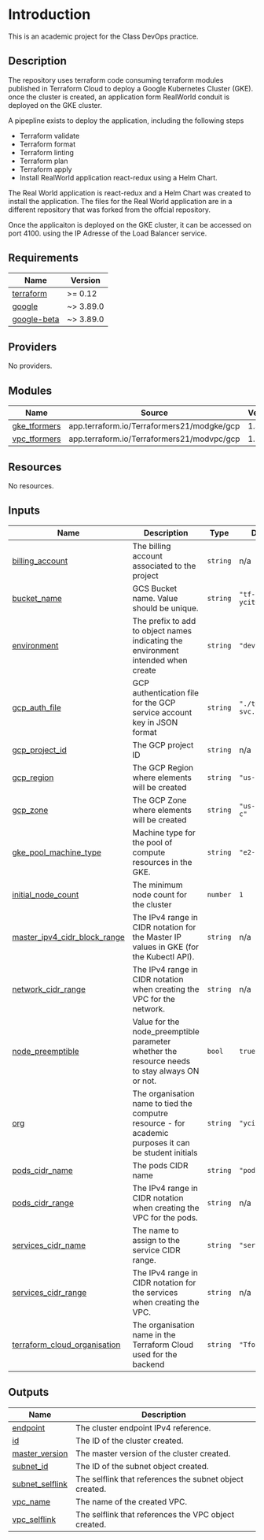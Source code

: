 # Introduction

This is an academic project for the Class DevOps practice. 

## Description

The repository uses terraform code consuming terraform modules published in Terraform Cloud to deploy a Google Kubernetes Cluster (GKE). 
once the cluster is created, an application form RealWorld conduit is deployed on the GKE cluster.

A pipepline exists to deploy the application, including the following steps 
- Terraform validate
- Terraform format
- Terraform linting
- Terraform plan
- Terraform apply
- Install RealWorld application react-redux using a Helm Chart.

The Real World application is react-redux and a Helm Chart was created to install the application. The files for the Real World application are in a different repository that was forked from the offcial repository.

Once the applicaiton is deployed on the GKE cluster, it can be accessed on port 4100. using the IP Adresse of the Load Balancer service. 

## Requirements

| Name | Version |
|------|---------|
| <a name="requirement_terraform"></a> [terraform](#requirement\_terraform) | >= 0.12 |
| <a name="requirement_google"></a> [google](#requirement\_google) | ~> 3.89.0 |
| <a name="requirement_google-beta"></a> [google-beta](#requirement\_google-beta) | ~> 3.89.0 |

## Providers

No providers.

## Modules

| Name | Source | Version |
|------|--------|---------|
| <a name="module_gke_tformers"></a> [gke\_tformers](#module\_gke\_tformers) | app.terraform.io/Terraformers21/modgke/gcp | 1.3.0 |
| <a name="module_vpc_tformers"></a> [vpc\_tformers](#module\_vpc\_tformers) | app.terraform.io/Terraformers21/modvpc/gcp | 1.1.0 |

## Resources

No resources.

## Inputs

| Name | Description | Type | Default | Required |
|------|-------------|------|---------|:--------:|
| <a name="input_billing_account"></a> [billing\_account](#input\_billing\_account) | The billing account associated to the project | `string` | n/a | yes |
| <a name="input_bucket_name"></a> [bucket\_name](#input\_bucket\_name) | GCS Bucket name. Value should be unique. | `string` | `"tf-bucket-ycit021"` | no |
| <a name="input_environment"></a> [environment](#input\_environment) | The prefix to add to object names indicating the environment intended when create | `string` | `"dev"` | no |
| <a name="input_gcp_auth_file"></a> [gcp\_auth\_file](#input\_gcp\_auth\_file) | GCP authentication file for the GCP service account key in JSON format | `string` | `"./terraform-svc.json"` | no |
| <a name="input_gcp_project_id"></a> [gcp\_project\_id](#input\_gcp\_project\_id) | The GCP project ID | `string` | n/a | yes |
| <a name="input_gcp_region"></a> [gcp\_region](#input\_gcp\_region) | The GCP Region where elements will be created | `string` | `"us-central1"` | no |
| <a name="input_gcp_zone"></a> [gcp\_zone](#input\_gcp\_zone) | The GCP Zone where elements will be created | `string` | `"us-central1-c"` | no |
| <a name="input_gke_pool_machine_type"></a> [gke\_pool\_machine\_type](#input\_gke\_pool\_machine\_type) | Machine type for the pool of compute resources in the GKE. | `string` | `"e2-small"` | no |
| <a name="input_initial_node_count"></a> [initial\_node\_count](#input\_initial\_node\_count) | The minimum node count for the cluster | `number` | `1` | no |
| <a name="input_master_ipv4_cidr_block_range"></a> [master\_ipv4\_cidr\_block\_range](#input\_master\_ipv4\_cidr\_block\_range) | The IPv4 range in CIDR notation for the Master IP values in GKE (for the Kubectl API). | `string` | n/a | yes |
| <a name="input_network_cidr_range"></a> [network\_cidr\_range](#input\_network\_cidr\_range) | The IPv4 range  in CIDR notation when creating the VPC for the network. | `string` | n/a | yes |
| <a name="input_node_preemptible"></a> [node\_preemptible](#input\_node\_preemptible) | Value for the node\_preemptible parameter whether the resource needs to stay always ON or not. | `bool` | `true` | no |
| <a name="input_org"></a> [org](#input\_org) | The organisation name to tied the computre resource - for academic purposes it can be student initials | `string` | `"ycit"` | no |
| <a name="input_pods_cidr_name"></a> [pods\_cidr\_name](#input\_pods\_cidr\_name) | The pods CIDR name | `string` | `"pod-d"` | no |
| <a name="input_pods_cidr_range"></a> [pods\_cidr\_range](#input\_pods\_cidr\_range) | The IPv4 range  in CIDR notation when creating the VPC for the pods. | `string` | n/a | yes |
| <a name="input_services_cidr_name"></a> [services\_cidr\_name](#input\_services\_cidr\_name) | The name to assign to the service CIDR range. | `string` | `"serv-d"` | no |
| <a name="input_services_cidr_range"></a> [services\_cidr\_range](#input\_services\_cidr\_range) | The IPv4 range  in CIDR notation for the services when creating the VPC. | `string` | n/a | yes |
| <a name="input_terraform_cloud_organisation"></a> [terraform\_cloud\_organisation](#input\_terraform\_cloud\_organisation) | The organisation name in the Terraform Cloud used for the backend | `string` | `"Tformers"` | no |

## Outputs

| Name | Description |
|------|-------------|
| <a name="output_endpoint"></a> [endpoint](#output\_endpoint) | The cluster endpoint IPv4 reference. |
| <a name="output_id"></a> [id](#output\_id) | The ID of the cluster created. |
| <a name="output_master_version"></a> [master\_version](#output\_master\_version) | The master version of the cluster created. |
| <a name="output_subnet_id"></a> [subnet\_id](#output\_subnet\_id) | The ID of the subnet object created. |
| <a name="output_subnet_selflink"></a> [subnet\_selflink](#output\_subnet\_selflink) | The selflink that references the subnet object created. |
| <a name="output_vpc_name"></a> [vpc\_name](#output\_vpc\_name) | The name of the created VPC. |
| <a name="output_vpc_selflink"></a> [vpc\_selflink](#output\_vpc\_selflink) | The selflink that references the VPC object created. |
